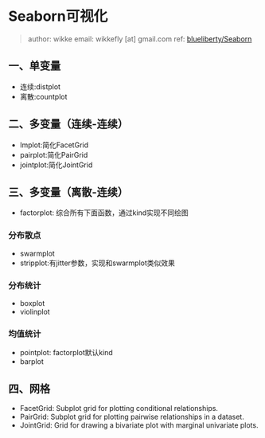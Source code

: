 # Seaborn可视化

> author: wikke
> email: wikkefly [at] gmail.com
> ref: [blueliberty/Seaborn](https://github.com/blueliberty/Seaborn)

## 一、单变量

- 连续:distplot
- 离散:countplot

## 二、多变量（连续-连续）

- lmplot:简化FacetGrid
- pairplot:简化PairGrid
- jointplot:简化JointGrid

## 三、多变量（离散-连续）

- factorplot: 综合所有下面函数，通过kind实现不同绘图

### 分布散点

- swarmplot
- stripplot:有jitter参数，实现和swarmplot类似效果

### 分布统计

- boxplot
- violinplot

### 均值统计

- pointplot: factorplot默认kind
- barplot

## 四、网格

- FacetGrid: Subplot grid for plotting conditional relationships.
- PairGrid: Subplot grid for plotting pairwise relationships in a dataset.
- JointGrid: Grid for drawing a bivariate plot with marginal univariate plots.
